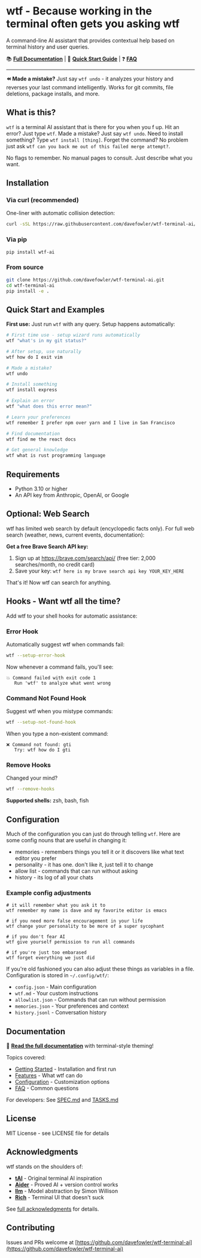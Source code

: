 # wtf - Because working in the terminal often gets you asking wtf

A command-line AI assistant that provides contextual help based on terminal history and user queries.

📚 **[Full Documentation](https://davefowler.github.io/wtf-terminal-ai/)** | 🚀 **[Quick Start Guide](https://davefowler.github.io/wtf-terminal-ai/getting-started/)** | ❓ **[FAQ](https://davefowler.github.io/wtf-terminal-ai/faq/)**

---

**⏪ Made a mistake?** Just say `wtf undo` - it analyzes your history and reverses your last command intelligently. Works for git commits, file deletions, package installs, and more.

## What is this?

`wtf` is a terminal AI assistant that is there for you when you f up. Hit an error?  Just type `wtf`.  Made a mistake? Just say `wtf undo`.  Need to install something? Type `wtf install [thing]`.  Forget the command?  No problem just ask `wtf can you back me out of this failed merge attempt?`.

No flags to remember. No manual pages to consult. Just describe what you want.

## Installation

### Via curl (recommended)

One-liner with automatic collision detection:

```bash
curl -sSL https://raw.githubusercontent.com/davefowler/wtf-terminal-ai/main/install.sh | bash
```

### Via pip

```bash
pip install wtf-ai
```

### From source

```bash
git clone https://github.com/davefowler/wtf-terminal-ai.git
cd wtf-terminal-ai
pip install -e .
```

## Quick Start and Examples

**First use:** Just run `wtf` with any query. Setup happens automatically:

```bash
# First time use - setup wizard runs automatically
wtf "what's in my git status?"

# After setup, use naturally
wtf how do I exit vim

# Made a mistake?
wtf undo

# Install something
wtf install express

# Explain an error
wtf "what does this error mean?"

# Learn your preferences
wtf remember I prefer npm over yarn and I live in San Francisco

# Find documentation
wtf find me the react docs

# Get general knowledge
wtf what is rust programming language
```

## Requirements

- Python 3.10 or higher
- An API key from Anthropic, OpenAI, or Google

## Optional: Web Search

wtf has limited web search by default (encyclopedic facts only). For full web search (weather, news, current events, documentation):

**Get a free Brave Search API key:**
1. Sign up at https://brave.com/search/api/ (free tier: 2,000 searches/month, no credit card)
2. Save your key: `wtf here is my brave search api key YOUR_KEY_HERE`

That's it! Now wtf can search for anything.

## Hooks - Want wtf all the time?

Add wtf to your shell hooks for automatic assistance:

### Error Hook
Automatically suggest wtf when commands fail:
```bash
wtf --setup-error-hook
```

Now whenever a command fails, you'll see:
```
💥 Command failed with exit code 1
   Run 'wtf' to analyze what went wrong
```

### Command Not Found Hook
Suggest wtf when you mistype commands:
```bash
wtf --setup-not-found-hook
```

When you type a non-existent command:
```
❌ Command not found: gti
   Try: wtf how do I gti
```

### Remove Hooks
Changed your mind?
```bash
wtf --remove-hooks
```

**Supported shells:** zsh, bash, fish

## Configuration

Much of the configuration you can just do through telling `wtf`.  Here are some config nouns that are useful in changing it:

 - memories - remembers things you tell it or it discovers like what text editor you prefer
 - personality - it has one.  don't like it, just tell it to change
 - allow list - commands that can run without asking
 - history - its log of all your chats

### Example config adjustments

```
# it will remember what you ask it to
wtf remember my name is dave and my favorite editor is emacs

# if you need more false encouragement in your life
wtf change your personality to be more of a super sycophant

# if you don't fear AI
wtf give yourself permission to run all commands

# if you're just too embarased
wtf forget everything we just did

```


If you're old fashioned you can also adjust these things as variables in a file. Configuration is stored in `~/.config/wtf/`:
- `config.json` - Main configuration
- `wtf.md` - Your custom instructions
- `allowlist.json` - Commands that can run without permission
- `memories.json` - Your preferences and context
- `history.jsonl` - Conversation history

## Documentation

📖 **[Read the full documentation](https://davefowler.github.io/wtf-terminal-ai/)** with terminal-style theming!

Topics covered:
- [Getting Started](https://davefowler.github.io/wtf-terminal-ai/getting-started/) - Installation and first run
- [Features](https://davefowler.github.io/wtf-terminal-ai/quick-tour/) - What wtf can do
- [Configuration](https://davefowler.github.io/wtf-terminal-ai/faq/) - Customization options
- [FAQ](https://davefowler.github.io/wtf-terminal-ai/faq/) - Common questions

For developers: See [SPEC.md](SPEC.md) and [TASKS.md](./instructions_from_the_creator/TASKS.md)

## License

MIT License - see LICENSE file for details

## Acknowledgments

wtf stands on the shoulders of:

- **[tAI](https://github.com/AbanteAI/tAI)** - Original terminal AI inspiration
- **[Aider](https://github.com/paul-gauthier/aider)** - Proved AI + version control works
- **[llm](https://github.com/simonw/llm)** - Model abstraction by Simon Willison
- **[Rich](https://github.com/Textualize/rich)** - Terminal UI that doesn't suck

See [full acknowledgments](https://davefowler.github.io/wtf-terminal-ai/acknowledgments/) for details.

## Contributing

Issues and PRs welcome at [https://github.com/davefowler/wtf-terminal-ai](https://github.com/davefowler/wtf-terminal-ai)

